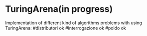 # TuringArena(in progress)
Implementation of different kind of algorithms problems with using TuringArena:
#distributori ok
#interrogazione ok
#poldo ok
